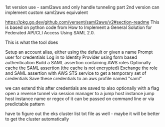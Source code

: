 1st version use - saml2aws and only handle tunneling part
2nd version can implement custom saml2aws equivalent

https://pkg.go.dev/github.com/versent/saml2aws/v2#section-readme
This is based on python code from How to Implement a General Solution for Federated API/CLI Access Using SAML 2.0.

This is what the tool does

Setup an account alias, either using the default or given a name
Prompt user for credentials
Log in to Identity Provider using form based authentication
Build a SAML assertion containing AWS roles
Optionally cache the SAML assertion (the cache is not encrypted)
Exchange the role and SAML assertion with AWS STS service to get a temporary set of credentials
Save these credentials to an aws profile named "saml"


we can extend this after credentials are saved to also optionally with a flag open a reverse tunnel via session manager to a jump host instance
jump host instance name or regex of it can be passed on command line or via predictable pattern

have to figure out the eks cluster list txt file as well - maybe it will be better to get the cluster automatically
